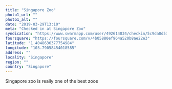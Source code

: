 ```yaml
---
title: "Singapore Zoo"
photo1_url: ""
photo1_alt: ""
date: "2019-03-29T13:10"
meta: "Checked in at Singapore Zoo"
syndication: "https://www.swarmapp.com/user/492614834/checkin/5c9da8d53d4791002c9a241a"
foursquare: "https://foursquare.com/v/4b05880ef964a520b8ae22e3"
latitude: "1.4048636377754984"
longitude: "103.79058454018585"
address: ""
locality: "Singapore"
region: ""
country: "Singapore"
---
```

Singapore zoo is really one of the best zoos
